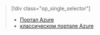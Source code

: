 > [!div class="op_single_selector"]
> * [Портал Azure](../articles/storage/storage-monitoring-diagnosing-troubleshooting.md)
> * [классическом портале Azure](../articles/storage/storage-monitoring-diagnosing-troubleshooting-classic-portal.md)
> 
> 

